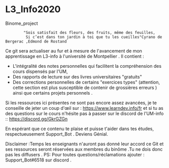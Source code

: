 # L3_Info2020
Binome_project

            "Sois satisfait des fleurs, des fruits, même des feuilles,
             Si c’est dans ton jardin à toi que tu les cueilles"Cyrano de Bergerac ,Edmond de Rostand



Ce git sera actualiser au fur et à mesure de l'avancement de mon apprentissage en L3-info à l'université de Montpellier .
Il contient : 
- L'intégralité des notes personnelles qui facilitent la compréhension des cours dispensés par l'UM,
- Des rapports de lecture sur des livres universitaires "gratuits" 
- Des corrections personnelles de certains "exercices types" (attention, cette section est plus susceptible de contenir de grossières erreurs ) ainsi que certains projets personnels .

Si les ressources ici présentes ne sont pas encore assez avancées, je te conseille de jeter un coup d'œil sur : https://www.learndev.info/fr 
et si tu as des questions sur le cours n'hésite pas à passer sur le discord de l'UM-info :: https://discord.gg/GkrGZGn



En espérant que ce contenu te plaise et puisse t'aider dans tes études, respectueusement Support_Bot .
Deviens Génial.


Disclaimer :Temps les enseignants n'auront pas donné leur accord ce Git et ses ressources seront réservées aux membres du binôme .Tu ne dois donc pas les diffusers . 
PS: Pour toutes questions/réclamations ajouter : Support_Bot#6518 sur discord . 
